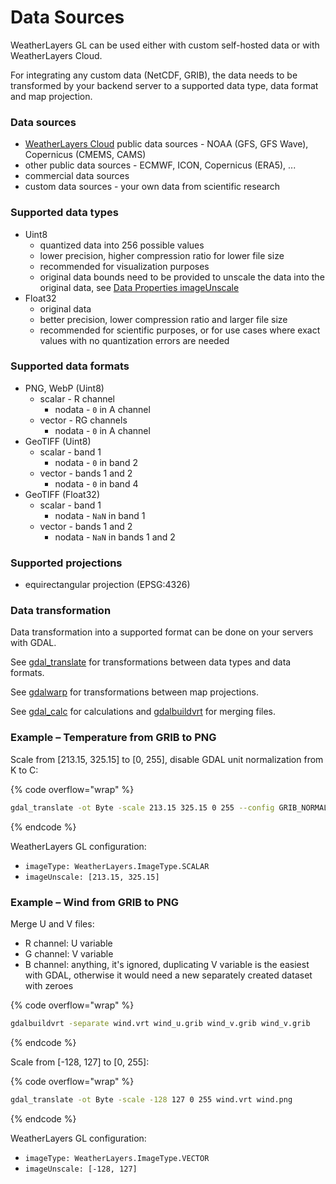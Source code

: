 # Data Sources

WeatherLayers GL can be used either with custom self-hosted data or with WeatherLayers Cloud.

For integrating any custom data (NetCDF, GRIB), the data needs to be transformed by your backend server to a supported data type, data format and map projection.

### Data sources

* [WeatherLayers Cloud](../weatherlayers-cloud/) public data sources - NOAA (GFS, GFS Wave), Copernicus (CMEMS, CAMS)
* other public data sources - ECMWF, ICON, Copernicus (ERA5), ...
* commercial data sources
* custom data sources - your own data from scientific research

### Supported data types

* Uint8
  * quantized data into 256 possible values
  * lower precision, higher compression ratio for lower file size
  * recommended for visualization purposes
  * original data bounds need to be provided to unscale the data into the original data, see [Data Properties imageUnscale](layers/data-properties.md#imageunscale)
* Float32
  * original data
  * better precision, lower compression ratio and larger file size
  * recommended for scientific purposes, or for use cases where exact values with no quantization errors are needed

### Supported data formats

* PNG, WebP (Uint8)
  * scalar - R channel
    * nodata - `0` in A channel
  * vector - RG channels
    * nodata - `0` in A channel
* GeoTIFF (Uint8)
  * scalar - band 1
    * nodata - `0` in band 2
  * vector - bands 1 and 2
    * nodata - `0` in band 4
* GeoTIFF (Float32)
  * scalar - band 1
    * nodata - `NaN` in band 1
  * vector - bands 1 and 2
    * nodata - `NaN` in bands 1 and 2

### Supported projections

* equirectangular projection (EPSG:4326)

### Data transformation

Data transformation into a supported format can be done on your servers with GDAL.

See [gdal\_translate](https://gdal.org/programs/gdal_translate.html) for transformations between data types and data formats.

See [gdalwarp](https://gdal.org/programs/gdalwarp.html) for transformations between map projections.

See [gdal\_calc](https://gdal.org/en/stable/programs/gdal_calc.html) for calculations and [gdalbuildvrt](https://gdal.org/en/stable/programs/gdalbuildvrt.html) for merging files.

### Example – Temperature from GRIB to PNG

Scale from \[213.15, 325.15] to \[0, 255], disable GDAL unit normalization from K to C:

{% code overflow="wrap" %}
```sh
gdal_translate -ot Byte -scale 213.15 325.15 0 255 --config GRIB_NORMALIZE_UNITS=NO temperature.grib temperature.png
```
{% endcode %}

WeatherLayers GL configuration:

* `imageType: WeatherLayers.ImageType.SCALAR`
* `imageUnscale: [213.15, 325.15]`

### Example – Wind from GRIB to PNG

Merge U and V files:

* R channel: U variable
* G channel: V variable
* B channel: anything, it's ignored, duplicating V variable is the easiest with GDAL, otherwise it would need a new separately created dataset with zeroes

{% code overflow="wrap" %}
```sh
gdalbuildvrt -separate wind.vrt wind_u.grib wind_v.grib wind_v.grib
```
{% endcode %}

Scale from \[-128, 127] to \[0, 255]:

{% code overflow="wrap" %}
```sh
gdal_translate -ot Byte -scale -128 127 0 255 wind.vrt wind.png
```
{% endcode %}

WeatherLayers GL configuration:

* `imageType: WeatherLayers.ImageType.VECTOR`
* `imageUnscale: [-128, 127]`
